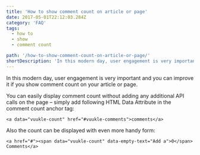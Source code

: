 ```yaml
---
title: 'How to show comment count on article or page'
date: 2017-05-01T22:12:03.284Z
category: 'FAQ'
tags:
  - how to
  - show
  - comment count

path: '/how-to-show-comment-count-on-article-or-page/'
shortDescription: 'In this modern day, user engagement is very important and you can improve it if you show comment count on your article or page.'
---
```


In this modern day, user engagement is very important and you can improve it if you show comment count on your article or page.

You can easily display comment count without adding any additional API calls on the page – simply add following HTML Data Attribute in the comment count anchor tag:

`<a data="vuukle-count" href="#vuukle-comments">comments</a>`

Also the count can be displayed with even more handy form:

`<a href="#"><span data="vuukle-count" data-empty-text="Add a">0</span> Comments</a>`
